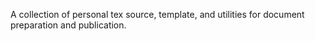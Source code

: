 A collection of personal tex source, template, and utilities for document preparation and publication.